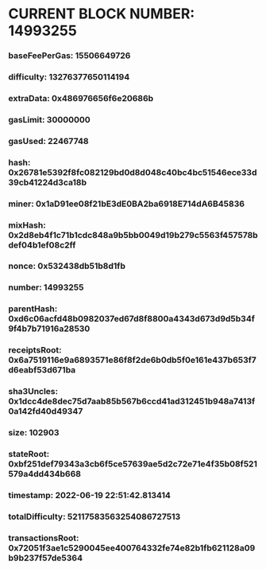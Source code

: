 # CURRENT BLOCK NUMBER: 14993255

### baseFeePerGas: 15506649726
### difficulty: 13276377650114194
### extraData: 0x486976656f6e20686b
### gasLimit: 30000000
### gasUsed: 22467748
### hash: 0x26781e5392f8fc082129bd0d8d048c40bc4bc51546ece33d39cb41224d3ca18b
### miner: 0x1aD91ee08f21bE3dE0BA2ba6918E714dA6B45836
### mixHash: 0x2d8eb4f1c71b1cdc848a9b5bb0049d19b279c5563f457578bdef04b1ef08c2ff
### nonce: 0x532438db51b8d1fb
### number: 14993255
### parentHash: 0xd6c06acfd48b0982037ed67d8f8800a4343d673d9d5b34f9f4b7b71916a28530
### receiptsRoot: 0x6a7519116e9a6893571e86f8f2de6b0db5f0e161e437b653f7d6eabf53d671ba
### sha3Uncles: 0x1dcc4de8dec75d7aab85b567b6ccd41ad312451b948a7413f0a142fd40d49347
### size: 102903
### stateRoot: 0xbf251def79343a3cb6f5ce57639ae5d2c72e71e4f35b08f521579a4dd434b668
### timestamp: 2022-06-19 22:51:42.813414
### totalDifficulty: 52117583563254086727513
### transactionsRoot: 0x72051f3ae1c5290045ee400764332fe74e82b1fb621128a09b9b237f57de5364
